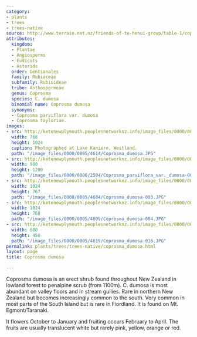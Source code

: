 ```yaml
---
category:
- plants
- trees
- trees-native
source: http://www.terrain.net.nz/friends-of-te-henui-group/table-1/coprosma-dumosa.html
attributes:
  kingdom:
  - Plantae
  - Angiosperms
  - Eudicots
  - Asterids
  order: Gentianales
  family: Rubiaceae
  subfamily: Rubioideae
  tribe: Anthospermeae
  genus: Coprosma
  species: C. dumosa
  binomial name: Coprosma dumosa
  synonyms:
  - Coprosma parviflora var. dumosa
  - Coprosma tayloriae.
images:
- src: http://ketenewplymouth.peoplesnetworknz.info/image_files/0000/0005/4614/Coprosma_dumosa.JPG
  width: 768
  height: 1024
  caption: Photographed at Lake Kaniere, Westland.
  path: "/image_files/0000/0005/4614/Coprosma_dumosa.JPG"
- src: http://ketenewplymouth.peoplesnetworknz.info/image_files/0000/0006/2504/Coprosma_parviflora_var._dumosa-001.JPG
  width: 900
  height: 1200
  path: "/image_files/0000/0006/2504/Coprosma_parviflora_var._dumosa-001.JPG"
- src: http://ketenewplymouth.peoplesnetworknz.info/image_files/0000/0005/4604/Coprosma_dumosa-003.JPG
  width: 1024
  height: 767
  path: "/image_files/0000/0005/4604/Coprosma_dumosa-003.JPG"
- src: http://ketenewplymouth.peoplesnetworknz.info/image_files/0000/0005/4609/Coprosma_dumosa-004.JPG
  width: 1024
  height: 768
  path: "/image_files/0000/0005/4609/Coprosma_dumosa-004.JPG"
- src: http://ketenewplymouth.peoplesnetworknz.info/image_files/0000/0005/4619/Coprosma_dumosa-016.JPG
  width: 600
  height: 450
  path: "/image_files/0000/0005/4619/Coprosma_dumosa-016.JPG"
permalink: plants/trees/trees-native/coprosma_dumosa.html
layout: page
title: Coprosma dumosa

---
```

Coprosma dumosa is an erect shrub found throughout New Zealand in lowland forest to penalpine scrub (from 1100m). C. dumosa is most abundant on valley floors and in stream gullies. Rare in northern New Zealand but becomes increasingly common to the south. Very common in most parts of the South Island but is rare in Fiordland. It is found on Mt. Egmont/Taranaki. 

It flowers October to January and fruiting occurs February to April. The fruits are usually translucent white but rarely pink, yellow, orange or red.

